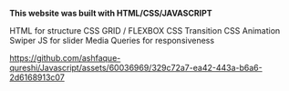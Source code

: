 **This website was built with HTML/CSS/JAVASCRIPT**

HTML for structure
CSS GRID / FLEXBOX
CSS Transition 
CSS Animation
Swiper JS for slider
Media Queries for responsiveness

https://github.com/ashfaque-qureshi/Javascript/assets/60036969/329c72a7-ea42-443a-b6a6-2d6168913c07
